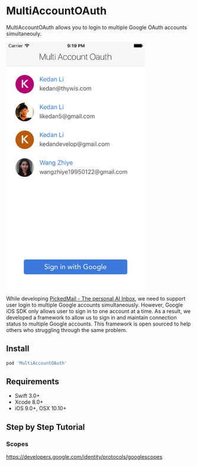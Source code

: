 # MultiAccountOAuth

MultiAccountOAuth allows you to login to multiple Google OAuth accounts simultaneouly. 

<img src="img/screenshot.png" width="375" height="667"/>

While developing [PickedMail - The personal AI Inbox](https://itunes.apple.com/us/app/pickedmail/id1244830423?mt=8), we need to support user login to multiple Google accounts simultaneously. However, Google iOS SDK only allows user to sign in to one account at a time. As a result, we developed a framework to allow us to sign in and maintain connection status to multiple Google accounts. This framework is open sourced to help others who struggling through the same problem.

## Install
```ruby
pod 'MultiAccountOAuth'
```

## Requirements
* Swift 3.0+
* Xcode 8.0+
* iOS 9.0+, OSX 10.10+

## Step by Step Tutorial


### Scopes
https://developers.google.com/identity/protocols/googlescopes

